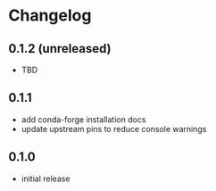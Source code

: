 # Changelog

## 0.1.2 (unreleased)

- TBD

## 0.1.1

- add conda-forge installation docs
- update upstream pins to reduce console warnings

## 0.1.0

- initial release

<!-- <START NEW CHANGELOG ENTRY> -->

<!-- <END NEW CHANGELOG ENTRY> -->
